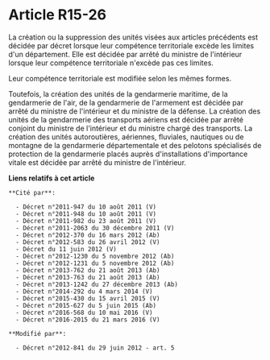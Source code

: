 # Article R15-26

La création ou la suppression des unités visées aux articles précédents est décidée par décret lorsque leur compétence
territoriale excède les limites d'un département. Elle est décidée par arrêté du ministre de l'intérieur lorsque leur
compétence territoriale n'excède pas ces limites.

Leur compétence territoriale est modifiée selon les mêmes formes.

Toutefois, la création des unités de la gendarmerie maritime, de la gendarmerie de l'air, de la gendarmerie de l'armement est
décidée par arrêté du ministre de l'intérieur et du ministre de la défense. La création des unités de la gendarmerie des
transports aériens est décidée par arrêté conjoint du ministre de l'intérieur et du ministre chargé des transports. La
création des unités autoroutières, aériennes, fluviales, nautiques ou de montagne de la gendarmerie départementale et des
pelotons spécialisés de protection de la gendarmerie placés auprès d'installations d'importance vitale est décidée par arrêté
du ministre de l'intérieur.

**Liens relatifs à cet article**

	**Cité par**:

	  - Décret n°2011-947 du 10 août 2011 (V)
	  - Décret n°2011-948 du 10 août 2011 (V)
	  - Décret n°2011-982 du 23 août 2011 (V)
	  - Décret n°2011-2063 du 30 décembre 2011 (V)
	  - Décret n°2012-370 du 16 mars 2012 (Ab)
	  - Décret n°2012-583 du 26 avril 2012 (V)
	  - Décret du 11 juin 2012 (V)
	  - Décret n°2012-1230 du 5 novembre 2012 (Ab)
	  - Décret n°2012-1231 du 5 novembre 2012 (Ab)
	  - Décret n°2013-762 du 21 août 2013 (Ab)
	  - Décret n°2013-763 du 21 août 2013 (Ab)
	  - Décret n°2013-1242 du 27 décembre 2013 (Ab)
	  - Décret n°2014-292 du 4 mars 2014 (V)
	  - Décret n°2015-430 du 15 avril 2015 (V)
	  - Décret n°2015-627 du 5 juin 2015 (Ab)
	  - Décret n°2016-568 du 10 mai 2016 (V)
	  - Décret n°2016-2015 du 21 mars 2016 (V)

	**Modifié par**:

	  - Décret n°2012-841 du 29 juin 2012 - art. 5
